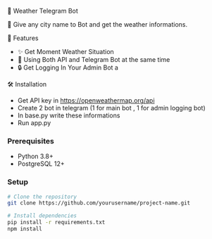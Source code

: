 📌 Weather Telegram Bot



🤖 Give any city name to Bot and get the weather informations. 

🌟 Features

- ✨ Get Moment Weather Situation 
- 🚀 Using Both API and Telegram Bot at the same time 
- 🔒 Get Logging In Your Admin Bot a

🛠️ Installation
- Get API key in https://openweathermap.org/api
- Create 2 bot in telegram (1 for main bot , 1 for admin logging bot)
- In base.py write these informations
- Run app.py
  
### Prerequisites
- Python 3.8+
- PostgreSQL 12+

### Setup
```bash
# Clone the repository
git clone https://github.com/yourusername/project-name.git

# Install dependencies
pip install -r requirements.txt
npm install
